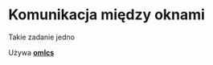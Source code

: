 # Komunikacja między oknami

Takie zadanie jedno

Używa [**omlcs**](https://github.com/Swirek3331/Omlcs)
